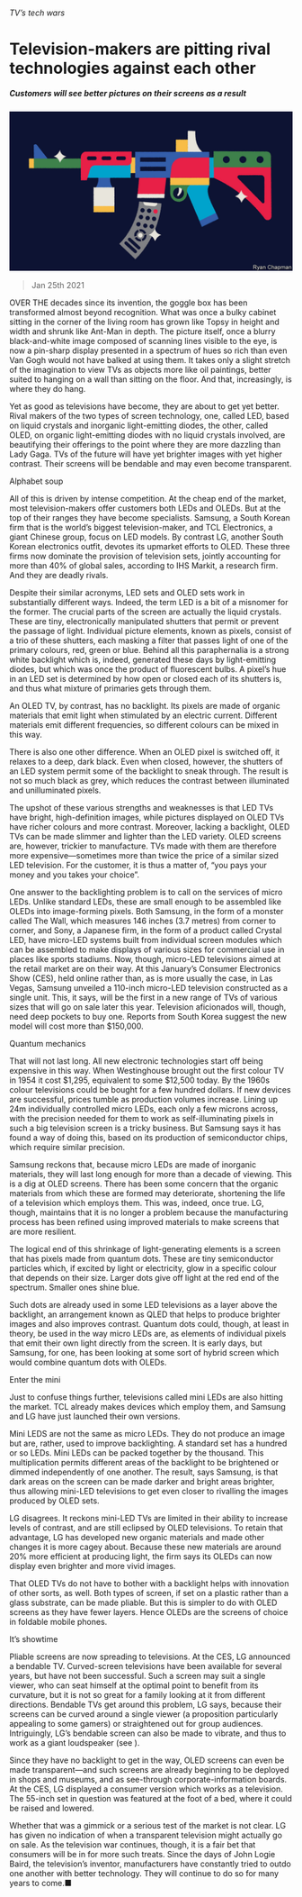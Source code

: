 ###### TV’s tech wars

# Television-makers are pitting rival technologies against each other 

##### Customers will see better pictures on their screens as a result 

![image](images/20210130_std001.jpg) 

> Jan 25th 2021 


OVER THE decades since its invention, the goggle box has been transformed almost beyond recognition. What was once a bulky cabinet sitting in the corner of the living room has grown like Topsy in height and width and shrunk like Ant-Man in depth. The picture itself, once a blurry black-and-white image composed of scanning lines visible to the eye, is now a pin-sharp display presented in a spectrum of hues so rich than even Van Gogh would not have balked at using them. It takes only a slight stretch of the imagination to view TVs as objects more like oil paintings, better suited to hanging on a wall than sitting on the floor. And that, increasingly, is where they do hang.


Yet as good as televisions have become, they are about to get yet better. Rival makers of the two types of screen technology, one, called LED, based on liquid crystals and inorganic light-emitting diodes, the other, called OLED, on organic light-emitting diodes with no liquid crystals involved, are beautifying their offerings to the point where they are more dazzling than Lady Gaga. TVs of the future will have yet brighter images with yet higher contrast. Their screens will be bendable and may even become transparent.


Alphabet soup


All of this is driven by intense competition. At the cheap end of the market, most television-makers offer customers both LEDs and OLEDs. But at the top of their ranges they have become specialists. Samsung, a South Korean firm that is the world’s biggest television-maker, and TCL Electronics, a giant Chinese group, focus on LED models. By contrast LG, another South Korean electronics outfit, devotes its upmarket efforts to OLED. These three firms now dominate the provision of television sets, jointly accounting for more than 40% of global sales, according to IHS Markit, a research firm. And they are deadly rivals.


Despite their similar acronyms, LED sets and OLED sets work in substantially different ways. Indeed, the term LED is a bit of a misnomer for the former. The crucial parts of the screen are actually the liquid crystals. These are tiny, electronically manipulated shutters that permit or prevent the passage of light. Individual picture elements, known as pixels, consist of a trio of these shutters, each masking a filter that passes light of one of the primary colours, red, green or blue. Behind all this paraphernalia is a strong white backlight which is, indeed, generated these days by light-emitting diodes, but which was once the product of fluorescent bulbs. A pixel’s hue in an LED set is determined by how open or closed each of its shutters is, and thus what mixture of primaries gets through them.


An OLED TV, by contrast, has no backlight. Its pixels are made of organic materials that emit light when stimulated by an electric current. Different materials emit different frequencies, so different colours can be mixed in this way.


There is also one other difference. When an OLED pixel is switched off, it relaxes to a deep, dark black. Even when closed, however, the shutters of an LED system permit some of the backlight to sneak through. The result is not so much black as grey, which reduces the contrast between illuminated and unilluminated pixels.


The upshot of these various strengths and weaknesses is that LED TVs have bright, high-definition images, while pictures displayed on OLED TVs have richer colours and more contrast. Moreover, lacking a backlight, OLED TVs can be made slimmer and lighter than the LED variety. OLED screens are, however, trickier to manufacture. TVs made with them are therefore more expensive—sometimes more than twice the price of a similar sized LED television. For the customer, it is thus a matter of, “you pays your money and you takes your choice”.


One answer to the backlighting problem is to call on the services of micro LEDs. Unlike standard LEDs, these are small enough to be assembled like OLEDs into image-forming pixels. Both Samsung, in the form of a monster called The Wall, which measures 146 inches (3.7 metres) from corner to corner, and Sony, a Japanese firm, in the form of a product called Crystal LED, have micro-LED systems built from individual screen modules which can be assembled to make displays of various sizes for commercial use in places like sports stadiums. Now, though, micro-LED televisions aimed at the retail market are on their way. At this January’s Consumer Electronics Show (CES), held online rather than, as is more usually the case, in Las Vegas, Samsung unveiled a 110-inch micro-LED television constructed as a single unit. This, it says, will be the first in a new range of TVs of various sizes that will go on sale later this year. Television aficionados will, though, need deep pockets to buy one. Reports from South Korea suggest the new model will cost more than $150,000.

Quantum mechanics


That will not last long. All new electronic technologies start off being expensive in this way. When Westinghouse brought out the first colour TV in 1954 it cost $1,295, equivalent to some $12,500 today. By the 1960s colour televisions could be bought for a few hundred dollars. If new devices are successful, prices tumble as production volumes increase. Lining up 24m individually controlled micro LEDs, each only a few microns across, with the precision needed for them to work as self-illuminating pixels in such a big television screen is a tricky business. But Samsung says it has found a way of doing this, based on its production of semiconductor chips, which require similar precision.


Samsung reckons that, because micro LEDs are made of inorganic materials, they will last long enough for more than a decade of viewing. This is a dig at OLED screens. There has been some concern that the organic materials from which these are formed may deteriorate, shortening the life of a television which employs them. This was, indeed, once true. LG, though, maintains that it is no longer a problem because the manufacturing process has been refined using improved materials to make screens that are more resilient.


The logical end of this shrinkage of light-generating elements is a screen that has pixels made from quantum dots. These are tiny semiconductor particles which, if excited by light or electricity, glow in a specific colour that depends on their size. Larger dots give off light at the red end of the spectrum. Smaller ones shine blue.


Such dots are already used in some LED televisions as a layer above the backlight, an arrangement known as QLED that helps to produce brighter images and also improves contrast. Quantum dots could, though, at least in theory, be used in the way micro LEDs are, as elements of individual pixels that emit their own light directly from the screen. It is early days, but Samsung, for one, has been looking at some sort of hybrid screen which would combine quantum dots with OLEDs.

Enter the mini


Just to confuse things further, televisions called mini LEDs are also hitting the market. TCL already makes devices which employ them, and Samsung and LG have just launched their own versions.


Mini LEDS are not the same as micro LEDs. They do not produce an image but are, rather, used to improve backlighting. A standard set has a hundred or so LEDs. Mini LEDs can be packed together by the thousand. This multiplication permits different areas of the backlight to be brightened or dimmed independently of one another. The result, says Samsung, is that dark areas on the screen can be made darker and bright areas brighter, thus allowing mini-LED televisions to get even closer to rivalling the images produced by OLED sets.


LG disagrees. It reckons mini-LED TVs are limited in their ability to increase levels of contrast, and are still eclipsed by OLED televisions. To retain that advantage, LG has developed new organic materials and made other changes it is more cagey about. Because these new materials are around 20% more efficient at producing light, the firm says its OLEDs can now display even brighter and more vivid images.


That OLED TVs do not have to bother with a backlight helps with innovation of other sorts, as well. Both types of screen, if set on a plastic rather than a glass substrate, can be made pliable. But this is simpler to do with OLED screens as they have fewer layers. Hence OLEDs are the screens of choice in foldable mobile phones.

It’s showtime


Pliable screens are now spreading to televisions. At the CES, LG announced a bendable TV. Curved-screen televisions have been available for several years, but have not been successful. Such a screen may suit a single viewer, who can seat himself at the optimal point to benefit from its curvature, but it is not so great for a family looking at it from different directions. Bendable TVs get around this problem, LG says, because their screens can be curved around a single viewer (a proposition particularly appealing to some gamers) or straightened out for group audiences. Intriguingly, LG’s bendable screen can also be made to vibrate, and thus to work as a giant loudspeaker (see ).


Since they have no backlight to get in the way, OLED screens can even be made transparent—and such screens are already beginning to be deployed in shops and museums, and as see-through corporate-information boards. At the CES, LG displayed a consumer version which works as a television. The 55-inch set in question was featured at the foot of a bed, where it could be raised and lowered.


Whether that was a gimmick or a serious test of the market is not clear. LG has given no indication of when a transparent television might actually go on sale. As the television war continues, though, it is a fair bet that consumers will be in for more such treats. Since the days of John Logie Baird, the television’s inventor, manufacturers have constantly tried to outdo one another with better technology. They will continue to do so for many years to come.■

